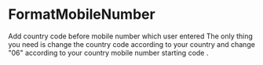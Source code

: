 # FormatMobileNumber
Add country code before mobile number which user entered
The only thing you need is change the country code according to your country and change "06" according to your country mobile number starting code .

